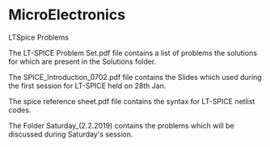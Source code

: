 # MicroElectronics
LTSpice Problems

The LT-SPICE Problem Set.pdf file contains a list of problems the solutions for which are present in the Solutions folder.

The SPICE_Introduction_0702.pdf file contains the Slides which used during the first session for LT-SPICE held on 28th Jan.

The spice reference sheet.pdf file contains the syntax for LT-SPICE netlist codes.


The Folder Saturday_(2.2.2019) contains the problems which will be discussed during Saturday's session.
